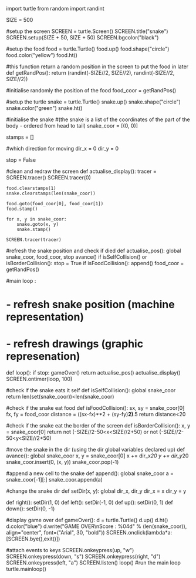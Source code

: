 import turtle
from random import randint

SIZE = 500

#setup the screen
SCREEN = turtle.Screen()
SCREEN.title("snake")
SCREEN.setup(SIZE + 50, SIZE + 50)
SCREEN.bgcolor("black")

#setup the food
food = turtle.Turtle()
food.up()
food.shape("circle")
food.color("yellow")
food.ht()

#this function return a random position in the screen to put the food in later
def getRandPos():
    return (randint(-SIZE//2, SIZE//2), randint(-SIZE//2, SIZE//2))

#initialise randomly the position of the food
food_coor = getRandPos()

#setup the turtle
snake = turtle.Turtle()
snake.up()
snake.shape("circle")
snake.color("green")
snake.ht()

#initialise the snake
#(the snake is a list of the coordinates of the part of the body - ordered from head to tail)
snake_coor = [(0, 0)]

stamps = []

#which direction for moving
dir_x = 0
dir_y = 0

stop = False

#clean and redraw the screen
def actualise_display():
    tracer = SCREEN.tracer()
    SCREEN.tracer(0)
    
    food.clearstamps(1)
    snake.clearstamps(len(snake_coor))
    
    food.goto(food_coor[0], food_coor[1])
    food.stamp()

    for x, y in snake_coor:
        snake.goto(x, y)
        snake.stamp()
    
    SCREEN.tracer(tracer)
    
#refresh the snake position and check if died
def actualise_pos():
    global snake_coor, food_coor, stop
    avance()
    if isSelfCollision() or isBorderCollision():
        stop = True
    if isFoodCollision():
        append()
        food_coor = getRandPos() 

#main loop :
# - refresh snake position (machine representation)
# - refresh drawings (graphic represenation)
def loop():
    if stop:
        gameOver()
        return
    actualise_pos()
    actualise_display()
    SCREEN.ontimer(loop, 100)
    
#check if the snake eats it self 
def isSelfCollision():
    global snake_coor
    return len(set(snake_coor))<len(snake_coor)

#check if the snake eat food
def isFoodCollision():
    sx, sy = snake_coor[0]
    fx, fy = food_coor
    distance = ((sx-fx)**2 + (sy-fy)**2)**.5
    return distance<20

#check if the snake eat the border of the screen
def isBorderCollision():
    x, y = snake_coor[0]
    return not (-SIZE//2-50<x<SIZE//2+50) or not (-SIZE//2-50<y<SIZE//2+50)

#move the snake in the dir (using the dir global variables declared up)
def avance():
    global snake_coor
    x, y = snake_coor[0]
    x += dir_x*20
    y += dir_y*20
    snake_coor.insert(0, (x, y))
    snake_coor.pop(-1)

#append a new cell to the snake
def append():
    global snake_coor
    a = snake_coor[-1][:]
    snake_coor.append(a)

#change the snake dir
def setDir(x, y):
    global dir_x, dir_y
    dir_x = x
    dir_y = y
    
def right(): setDir(1, 0)
def left(): setDir(-1, 0)
def up(): setDir(0, 1)
def down(): setDir(0, -1)

#display game over
def gameOver():
    d = turtle.Turtle()
    d.up()
    d.ht()
    d.color("blue")
    d.write("GAME OVER\nScore : %04d" % (len(snake_coor)), align="center", font=("Arial", 30, "bold"))
    SCREEN.onclick(lambda*a:[SCREEN.bye(),exit()])

#attach events to keys
SCREEN.onkeypress(up, "w")
SCREEN.onkeypress(down, "s")
SCREEN.onkeypress(right, "d")
SCREEN.onkeypress(left, "a")
SCREEN.listen()
loop() #run the main loop
turtle.mainloop()
